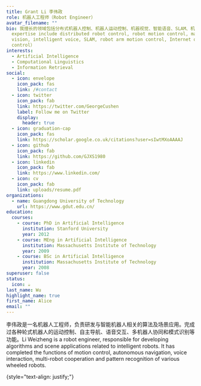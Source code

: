 ```yaml
---
title: Grant Li 李伟政
role: 机器人工程师（Robot Engineer）
avatar_filename: ""
bio: 我擅长的领域包括分布式机器人控制、机器人运动控制、机器视觉、智能语音、SLAM、机械臂运动控制、物联网控制。（My fields of
  expertise include distributed robot control, robot motion control, machine
  vision, intelligent voice, SLAM, robot arm motion control, Internet of Things
  control）
interests:
  - Artificial Intelligence
  - Computational Linguistics
  - Information Retrieval
social:
  - icon: envelope
    icon_pack: fas
    link: /#contact
  - icon: twitter
    icon_pack: fab
    link: https://twitter.com/GeorgeCushen
    label: Follow me on Twitter
    display:
      header: true
  - icon: graduation-cap
    icon_pack: fas
    link: https://scholar.google.co.uk/citations?user=sIwtMXoAAAAJ
  - icon: github
    icon_pack: fab
    link: https://github.com/GJXS1980
  - icon: linkedin
    icon_pack: fab
    link: https://www.linkedin.com/
  - icon: cv
    icon_pack: fab
    link: uploads/resume.pdf
organizations:
  - name: Guangdong University of Technology
    url: https://www.gdut.edu.cn/
education:
  courses:
    - course: PhD in Artificial Intelligence
      institution: Stanford University
      year: 2012
    - course: MEng in Artificial Intelligence
      institution: Massachusetts Institute of Technology
      year: 2009
    - course: BSc in Artificial Intelligence
      institution: Massachusetts Institute of Technology
      year: 2008
superuser: false
status:
  icon: ☕️
last_name: Wu
highlight_name: true
first_name: Alice
email: ""
---
```

<!--StartFragment-->

李伟政是一名机器人工程师，负责研发与智能机器人相关的算法及场景应用。完成过各种轮式机器人的运动控制、自主导航、语音交互、多机器人协同和模式识别等功能。Li Weizheng is a robot engineer, responsible for developing algorithms and scene applications related to intelligent robots. It has completed the functions of motion control, autonomous navigation, voice interaction, multi-robot cooperation and pattern recognition of various wheeled robots.

{style="text-align: justify;"}